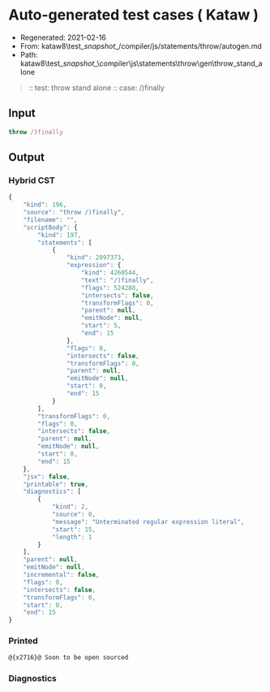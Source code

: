 # Auto-generated test cases ( Kataw )
- Regenerated: 2021-02-16
- From: kataw8\test\__snapshot__/compiler/js/statements/throw/autogen.md
- Path: kataw8\test\__snapshot__\compiler\js\statements\throw\gen\throw_stand_alone
> :: test: throw stand alone
> :: case: /)finally
## Input

`````js
throw /)finally
`````

## Output


### Hybrid CST


```javascript
{
    "kind": 196,
    "source": "throw /)finally",
    "filename": "",
    "scriptBody": {
        "kind": 197,
        "statements": [
            {
                "kind": 2097373,
                "expression": {
                    "kind": 4260544,
                    "text": "/)finally",
                    "flags": 524288,
                    "intersects": false,
                    "transformFlags": 0,
                    "parent": null,
                    "emitNode": null,
                    "start": 5,
                    "end": 15
                },
                "flags": 0,
                "intersects": false,
                "transformFlags": 0,
                "parent": null,
                "emitNode": null,
                "start": 0,
                "end": 15
            }
        ],
        "transformFlags": 0,
        "flags": 0,
        "intersects": false,
        "parent": null,
        "emitNode": null,
        "start": 0,
        "end": 15
    },
    "jsx": false,
    "printable": true,
    "diagnostics": [
        {
            "kind": 2,
            "source": 0,
            "message": "Unterminated regular expression literal",
            "start": 15,
            "length": 1
        }
    ],
    "parent": null,
    "emitNode": null,
    "incremental": false,
    "flags": 0,
    "intersects": false,
    "transformFlags": 0,
    "start": 0,
    "end": 15
}
```

### Printed


```javascript
@{x2716}@ Soon to be open sourced
```

### Diagnostics


```javascript

```

